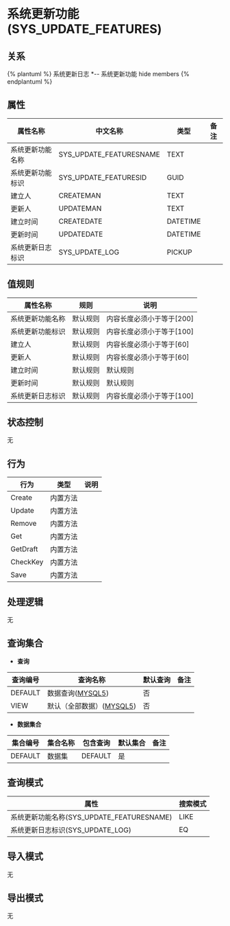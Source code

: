 # 系统更新功能(SYS_UPDATE_FEATURES)

  

## 关系
{% plantuml %}
系统更新日志 *-- 系统更新功能 
hide members
{% endplantuml %}

## 属性

| 属性名称        |    中文名称    | 类型     |  备注  |
| --------   |------------| -----   |  -------- | 
|系统更新功能名称|SYS_UPDATE_FEATURESNAME|TEXT|&nbsp;|
|系统更新功能标识|SYS_UPDATE_FEATURESID|GUID|&nbsp;|
|建立人|CREATEMAN|TEXT|&nbsp;|
|更新人|UPDATEMAN|TEXT|&nbsp;|
|建立时间|CREATEDATE|DATETIME|&nbsp;|
|更新时间|UPDATEDATE|DATETIME|&nbsp;|
|系统更新日志标识|SYS_UPDATE_LOG|PICKUP|&nbsp;|

## 值规则
| 属性名称    | 规则    |  说明  |
| --------   |------------| ----- | 
|系统更新功能名称|默认规则|内容长度必须小于等于[200]|
|系统更新功能标识|默认规则|内容长度必须小于等于[100]|
|建立人|默认规则|内容长度必须小于等于[60]|
|更新人|默认规则|内容长度必须小于等于[60]|
|建立时间|默认规则|默认规则|
|更新时间|默认规则|默认规则|
|系统更新日志标识|默认规则|内容长度必须小于等于[100]|

## 状态控制

无


## 行为
| 行为    | 类型    |  说明  |
| --------   |------------| ----- | 
|Create|内置方法|&nbsp;|
|Update|内置方法|&nbsp;|
|Remove|内置方法|&nbsp;|
|Get|内置方法|&nbsp;|
|GetDraft|内置方法|&nbsp;|
|CheckKey|内置方法|&nbsp;|
|Save|内置方法|&nbsp;|

## 处理逻辑
无

## 查询集合

* **查询**

| 查询编号 | 查询名称       | 默认查询 |   备注|
| --------  | --------   | --------   | ----- |
|DEFAULT|数据查询([MYSQL5](../../appendix/query_MYSQL5.md#SysUpdateFeatures_Default))|否|&nbsp;|
|VIEW|默认（全部数据）([MYSQL5](../../appendix/query_MYSQL5.md#SysUpdateFeatures_View))|否|&nbsp;|

* **数据集合**

| 集合编号 | 集合名称   |  包含查询  | 默认集合 |   备注|
| --------  | --------   | -------- | --------   | ----- |
|DEFAULT|数据集|DEFAULT|是|&nbsp;|

## 查询模式
| 属性      |    搜索模式     |
| --------   |------------|
|系统更新功能名称(SYS_UPDATE_FEATURESNAME)|LIKE|
|系统更新日志标识(SYS_UPDATE_LOG)|EQ|

## 导入模式
无


## 导出模式
无
